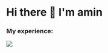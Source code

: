 
<div>
  
<h1> Hi there 👋 I'm amin</h1>
</div>



<div>
  <h3>My experience:</h3>
  <img src='https://skillicons.dev/icons?i=html,css,js,tailwindcss,bootstrap'>
</div>

<div>
<!--   <h3>Status:<h3> -->
<!--   <img src='https://github-readme-stats.vercel.app/api?username=aminghoreishi&theme=vue-dark&show_icons=true&hide_border=true&count_private=true&width=200px'> -->
<!--   <img src='https://github-readme-streak-stats.herokuapp.com/?user=aminghoreishi&theme=vue-dark&hide_border=true'> -->
<!--   <img src='https://github-readme-stats.vercel.app/api/top-langs/?username=aminghoreishi&theme=vue-dark&show_icons=true&hide_border=true&layout=compact'> -->
 
</div>

